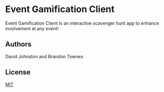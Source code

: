 # Event Gamification Client

Event Gamification Client is an interactive scavenger hunt app to enhance involvement at any event! 

## Authors

David Johnston and Brandon Townes

## License

[MIT](https://choosealicense.com/licenses/lgpl-3.0/)